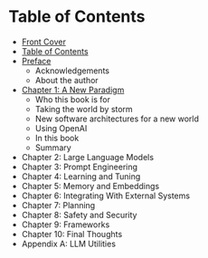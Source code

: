# Table of Contents

* [Front Cover](./index.html)
* [Table of Contents](./table-of-contents.html)
* [Preface](./preface.html)
  * Acknowledgements
  * About the author
* [Chapter 1: A New Paradigm](./a-new-paradigm.html)
  * Who this book is for
  * Taking the world by storm
  * New software architectures for a new world
  * Using OpenAI
  * In this book
  * Summary
* Chapter 2: Large Language Models
* Chapter 3: Prompt Engineering
* Chapter 4: Learning and Tuning
* Chapter 5: Memory and Embeddings
* Chapter 6: Integrating With External Systems
* Chapter 7: Planning
* Chapter 8: Safety and Security
* Chapter 9: Frameworks
* Chapter 10: Final Thoughts
* Appendix A: LLM Utilities

